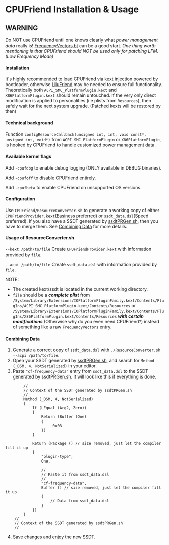 CPUFriend Installation & Usage
===================================

## WARNING
Do NOT use CPUFriend until one knows clearly what *power management data* really is! [FrequencyVectors.bt](https://github.com/acidanthera/CPUFriend/blob/master/Tools/FrequencyVectors.bt) can be a good start. *One thing worth mentioning is that CPUFriend should NOT be used only for patching LFM. (Low Frequency Mode)*

#### Installation
It's highly recommended to load CPUFriend via kext injection powered by bootloader, otherwise [LiluFriend](https://github.com/PMheart/LiluFriend) may be needed to ensure full functionality. Theoretically both `ACPI_SMC_PlatformPlugin.kext` and `X86PlatformPlugin.kext` should remain untouched. If the very only direct modification is applied to personalities (i.e plists from `Resources`), then safely wait for the next system upgrade. (Patched kexts will be restored by then)

#### Technical background
Function `configResourceCallback(unsigned int, int, void const*, unsigned int, void*)` from `ACPI_SMC_PlatformPlugin` or `X86PlatformPlugin`, is hooked by CPUFriend to handle customized power management data.

#### Available kernel flags
Add `-cpufdbg` to enable debug logging (ONLY available in DEBUG binaries).

Add `-cpufoff` to disable CPUFriend entirely.

Add `-cpufbeta` to enable CPUFriend on unsupported OS versions.

#### Configuration
Use `CPUFriend/ResourceConverter.sh` to generate a working copy of either `CPUFriendProvider.kext`(Easiness preferred) or `ssdt_data.dsl`(Speed preferred).
If you also have a SSDT generated by [ssdtPRGen.sh](https://github.com/Piker-Alpha/ssdtPRGen.sh), then you have to merge them. See [Combining Data](https://github.com/PMheart/CPUFriend/blob/master/Instructions.md#combining-data) for more details.

#### Usage of ResourceConverter.sh
`--kext /path/to/file`
	Create `CPUFriendProvider.kext` with information provided by `file`.
	
`--acpi /path/to/file`
	Create `ssdt_data.dsl` with information provided by `file`.

NOTE:
- The created kext/ssdt is located in the current working directory.
-  `file` should be a ***complete plist*** from `/System/Library/Extensions/IOPlatformPluginFamily.kext/Contents/PlugIns/ACPI_SMC_PlatformPlugin.kext/Contents/Resources` or `/System/Library/Extensions/IOPlatformPluginFamily.kext/Contents/PlugIns/X86PlatformPlugin.kext/Contents/Resources` ***with certain modifications*** (Otherwise why do you even need CPUFriend?) instead of something like a raw `FrequencyVectors` entry.

#### Combining Data
1. Generate a correct copy of `ssdt_data.dsl` with `./ResourceConverter.sh --acpi /path/to/file`.
2. Open your SSDT generated by [ssdtPRGen.sh](https://github.com/Piker-Alpha/ssdtPRGen.sh), and search for `Method (_DSM, 4, NotSerialized)` in your editor.
3. Paste `"cf-frequency-data"` entry from `ssdt_data.dsl` to the SSDT generated by [ssdtPRGen.sh](https://github.com/Piker-Alpha/ssdtPRGen.sh). It will look like this if everything is done.
```
        //
        // Context of the SSDT generated by ssdtPRGen.sh
        //
        Method (_DSM, 4, NotSerialized)
        {
            If (LEqual (Arg2, Zero))
            {
                Return (Buffer (One)
                {
                     0x03
                })
            }

            Return (Package () // size removed, just let the compiler fill it up
            {
                "plugin-type", 
                One,
		
                //
                // Paste it from ssdt_data.dsl
                //
                "cf-frequency-data",
                Buffer () // size removed, just let the compiler fill it up
                {
                    // Data from ssdt_data.dsl
                }
            })
        }
	//
	// Context of the SSDT generated by ssdtPRGen.sh
	//
```
4. Save changes and enjoy the new SSDT.
